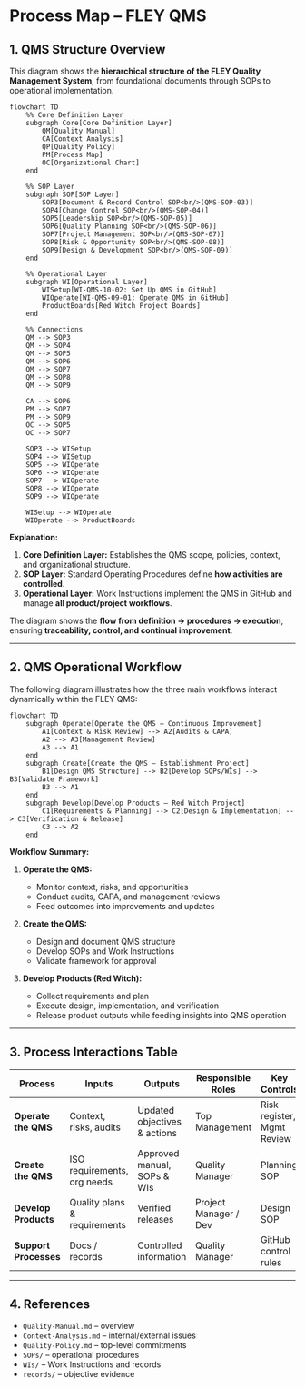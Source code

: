 # **Process Map – FLEY QMS**

## **1. QMS Structure Overview**

This diagram shows the **hierarchical structure of the FLEY Quality Management System**, from foundational documents through SOPs to operational implementation.

```mermaid
flowchart TD
    %% Core Definition Layer
    subgraph Core[Core Definition Layer]
        QM[Quality Manual]
        CA[Context Analysis]
        QP[Quality Policy]
        PM[Process Map]
        OC[Organizational Chart]
    end

    %% SOP Layer
    subgraph SOP[SOP Layer]
        SOP3[Document & Record Control SOP<br/>(QMS-SOP-03)]
        SOP4[Change Control SOP<br/>(QMS-SOP-04)]
        SOP5[Leadership SOP<br/>(QMS-SOP-05)]
        SOP6[Quality Planning SOP<br/>(QMS-SOP-06)]
        SOP7[Project Management SOP<br/>(QMS-SOP-07)]
        SOP8[Risk & Opportunity SOP<br/>(QMS-SOP-08)]
        SOP9[Design & Development SOP<br/>(QMS-SOP-09)]
    end

    %% Operational Layer
    subgraph WI[Operational Layer]
        WISetup[WI-QMS-10-02: Set Up QMS in GitHub]
        WIOperate[WI-QMS-09-01: Operate QMS in GitHub]
        ProductBoards[Red Witch Project Boards]
    end

    %% Connections
    QM --> SOP3
    QM --> SOP4
    QM --> SOP5
    QM --> SOP6
    QM --> SOP7
    QM --> SOP8
    QM --> SOP9

    CA --> SOP6
    PM --> SOP7
    PM --> SOP9
    OC --> SOP5
    OC --> SOP7

    SOP3 --> WISetup
    SOP4 --> WISetup
    SOP5 --> WIOperate
    SOP6 --> WIOperate
    SOP7 --> WIOperate
    SOP8 --> WIOperate
    SOP9 --> WIOperate

    WISetup --> WIOperate
    WIOperate --> ProductBoards
```

**Explanation:**

1. **Core Definition Layer:** Establishes the QMS scope, policies, context, and organizational structure.
2. **SOP Layer:** Standard Operating Procedures define **how activities are controlled**.
3. **Operational Layer:** Work Instructions implement the QMS in GitHub and manage **all product/project workflows**.

The diagram shows the **flow from definition → procedures → execution**, ensuring **traceability, control, and continual improvement**.

---

## **2. QMS Operational Workflow**

The following diagram illustrates how the three main workflows interact dynamically within the FLEY QMS:

```mermaid
flowchart TD
    subgraph Operate[Operate the QMS – Continuous Improvement]
        A1[Context & Risk Review] --> A2[Audits & CAPA]
        A2 --> A3[Management Review]
        A3 --> A1
    end
    subgraph Create[Create the QMS – Establishment Project]
        B1[Design QMS Structure] --> B2[Develop SOPs/WIs] --> B3[Validate Framework]
        B3 --> A1
    end
    subgraph Develop[Develop Products – Red Witch Project]
        C1[Requirements & Planning] --> C2[Design & Implementation] --> C3[Verification & Release]
        C3 --> A2
    end
```

**Workflow Summary:**

1. **Operate the QMS:**

   * Monitor context, risks, and opportunities
   * Conduct audits, CAPA, and management reviews
   * Feed outcomes into improvements and updates

2. **Create the QMS:**

   * Design and document QMS structure
   * Develop SOPs and Work Instructions
   * Validate framework for approval

3. **Develop Products (Red Witch):**

   * Collect requirements and plan
   * Execute design, implementation, and verification
   * Release product outputs while feeding insights into QMS operation

---

## **3. Process Interactions Table**

| Process               | Inputs                       | Outputs                      | Responsible Roles     | Key Controls               | Intended Result       |
| --------------------- | ---------------------------- | ---------------------------- | --------------------- | -------------------------- | --------------------- |
| **Operate the QMS**   | Context, risks, audits       | Updated objectives & actions | Top Management        | Risk register, Mgmt Review | Continual improvement |
| **Create the QMS**    | ISO requirements, org needs  | Approved manual, SOPs & WIs  | Quality Manager       | Planning SOP               | Validated framework   |
| **Develop Products**  | Quality plans & requirements | Verified releases            | Project Manager / Dev | Design SOP                 | Compliant product     |
| **Support Processes** | Docs / records               | Controlled information       | Quality Manager       | GitHub control rules       | Traceable records     |

---

## **4. References**

* `Quality-Manual.md` – overview
* `Context-Analysis.md` – internal/external issues
* `Quality-Policy.md` – top-level commitments
* `SOPs/` – operational procedures
* `WIs/` – Work Instructions and records
* `records/` – objective evidence
